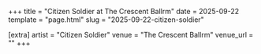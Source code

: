 +++
title = "Citizen Soldier at The Crescent Ballrm"
date = 2025-09-22
template = "page.html"
slug = "2025-09-22-citizen-soldier"

[extra]
artist = "Citizen Soldier"
venue = "The Crescent Ballrm"
venue_url = ""
+++
